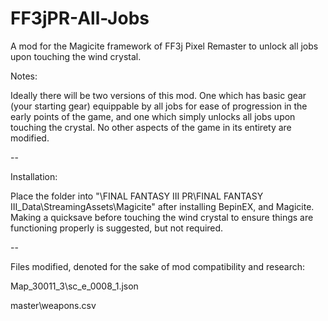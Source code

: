 # FF3jPR-All-Jobs
A mod for the Magicite framework of FF3j Pixel Remaster to unlock all jobs upon touching the wind crystal.


Notes:

Ideally there will be two versions of this mod. One which has basic gear (your starting gear) equippable by all jobs for ease of progression in the early points of the game, and one which simply unlocks all jobs upon touching the crystal. No other aspects of the game in its entirety are modified.

--

Installation:

Place the folder into "\FINAL FANTASY III PR\FINAL FANTASY III_Data\StreamingAssets\Magicite\" after installing BepinEX, and Magicite. Making a quicksave before touching the wind crystal to ensure things are functioning properly is suggested, but not required.

--

Files modified, denoted for the sake of mod compatibility and research:

Map_30011_3\sc_e_0008_1.json

master\weapons.csv
